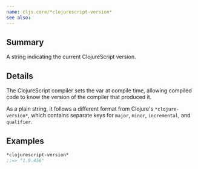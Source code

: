 ```yaml
---
name: cljs.core/*clojurescript-version*
see also:
---
```


## Summary

A string indicating the current ClojureScript version.

## Details

The ClojureScript compiler sets the var at compile time, allowing compiled code
to know the version of the compiler that produced it.

As a plain string, it follows a different format from Clojure's `*clojure-version*`,
which contains separate keys for `major`, `minor`, `incremental`, and `qualifier`.

## Examples

```clj
*clojurescript-version*
;;=> "1.9.456"
```
